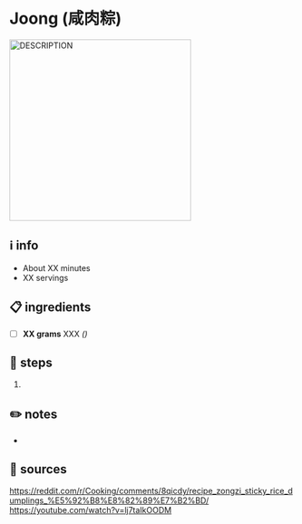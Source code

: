 # Joong (咸肉粽)  
<img src="URL" alt="DESCRIPTION" width="320"/>  

## ℹ️ info  
* About XX minutes  
* XX servings  

## 📋 ingredients  
- [ ] **XX	grams**	XXX *()*

## 🔪 steps  
1. 

## ✏️ notes  
* 

## 🔗 sources  
https://reddit.com/r/Cooking/comments/8qicdy/recipe_zongzi_sticky_rice_dumplings_%E5%92%B8%E8%82%89%E7%B2%BD/  
https://youtube.com/watch?v=lj7taIkOODM  
